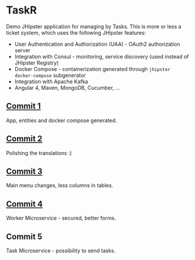 # TaskR
Demo JHipster application for managing by Tasks.
This is more or less a ticket system, which uses the following JHipster features:
* User Authentication and Authorization (UAA) - OAuth2 authorization server
* Integration with Consul - monitoring, service discovery (used instead of JHipster Registry)
* Docker Compose - containerization generated through `jhipster docker-compose` subgenerator
* Integration with Apache Kafka
* Angular 4, Maven, MongoDB, Cucumber, ...

## [Commit 1](https://github.com/mat3e/taskr/commit/7ce6d0b09fb76a56e40ed776cd4c459e48d63172)
App, entities and docker compose generated.

## [Commit 2](https://github.com/mat3e/taskr/commit/8be5cdc56da1e1c37bad33763ca56fa82a7d425a)
Polishing the translations :)

## [Commit 3](https://github.com/mat3e/taskr/commit/cd2cbacc8bd04eeb6f8f884b4392bef96da82e6e)
Main menu changes, less columns in tables.

## [Commit 4](https://github.com/mat3e/taskr/commit/91833ebc0059b9b37a7e7c43ebf53679b13ae93a)
Worker Microservice - secured, better forms.

## Commit 5
Task Microservice - possibility to send tasks.